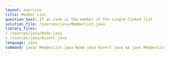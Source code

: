 ```yaml
---
layout: exercise
title: Member List
question_text: If an item is the member of the single-linked list
solution_file: /sources/java/MemberList.java
library_files:
- /sources/java/Node.java
- /sources/java/Assert.java
language: java
command: javac MemberList.java Node.java Assert.java && java MemberList
---
```

